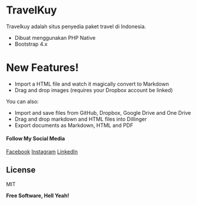 # TravelKuy



Travelkuy adalah situs penyedia paket travel di Indonesia.

  - Dibuat menggunakan PHP Native
  - Bootstrap 4.x
 

# New Features!

  - Import a HTML file and watch it magically convert to Markdown
  - Drag and drop images (requires your Dropbox account be linked)


You can also:
  - Import and save files from GitHub, Dropbox, Google Drive and One Drive
  - Drag and drop markdown and HTML files into Dillinger
  - Export documents as Markdown, HTML and PDF

#### Follow My Social Media

[Facebook](https://www.facebook.com/ir001)
[Instagram](https://www.instagram.com/hjkwz)
[LinkedIn](https://id.linkedin.com/in/irwan-antonio)

License
----

MIT


**Free Software, Hell Yeah!**
